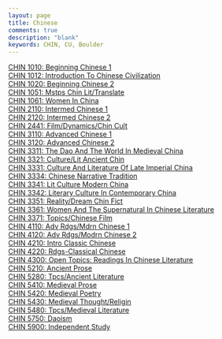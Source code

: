 ```yaml
---
layout: page
title: Chinese
comments: true
description: "blank"
keywords: CHIN, CU, Boulder
---
```

<body>
<div><a href="../../courses/CHIN-1010">CHIN 1010: Beginning Chinese 1</a></div>
<div><a href="../../courses/CHIN-1012">CHIN 1012: Introduction To Chinese Civilization</a></div>
<div><a href="../../courses/CHIN-1020">CHIN 1020: Beginning Chinese 2</a></div>
<div><a href="../../courses/CHIN-1051">CHIN 1051: Mstps Chin Lit/Translate</a></div>
<div><a href="../../courses/CHIN-1061">CHIN 1061: Women In China</a></div>
<div><a href="../../courses/CHIN-2110">CHIN 2110: Intermed Chinese 1</a></div>
<div><a href="../../courses/CHIN-2120">CHIN 2120: Intermed Chinese 2</a></div>
<div><a href="../../courses/CHIN-2441">CHIN 2441: Film/Dynamics/Chin Cult</a></div>
<div><a href="../../courses/CHIN-3110">CHIN 3110: Advanced Chinese 1</a></div>
<div><a href="../../courses/CHIN-3120">CHIN 3120: Advanced Chinese 2</a></div>
<div><a href="../../courses/CHIN-3311">CHIN 3311: The Dao And The World In Medieval China</a></div>
<div><a href="../../courses/CHIN-3321">CHIN 3321: Culture/Lit Ancient Chin</a></div>
<div><a href="../../courses/CHIN-3331">CHIN 3331: Culture And Literature Of Late Imperial China</a></div>
<div><a href="../../courses/CHIN-3334">CHIN 3334: Chinese Narrative Tradition</a></div>
<div><a href="../../courses/CHIN-3341">CHIN 3341: Lit Culture Modern China</a></div>
<div><a href="../../courses/CHIN-3342">CHIN 3342: Literary Culture In Contemporary China</a></div>
<div><a href="../../courses/CHIN-3351">CHIN 3351: Reality/Dream Chin Fict</a></div>
<div><a href="../../courses/CHIN-3361">CHIN 3361: Women And The Supernatural In Chinese Literature</a></div>
<div><a href="../../courses/CHIN-3371">CHIN 3371: Topics/Chinese Film</a></div>
<div><a href="../../courses/CHIN-4110">CHIN 4110: Adv Rdgs/Mdrn Chinese 1</a></div>
<div><a href="../../courses/CHIN-4120">CHIN 4120: Adv Rdgs/Modrn Chinese 2</a></div>
<div><a href="../../courses/CHIN-4210">CHIN 4210: Intro Classic Chinese</a></div>
<div><a href="../../courses/CHIN-4220">CHIN 4220: Rdgs-Classical Chinese</a></div>
<div><a href="../../courses/CHIN-4300">CHIN 4300: Open Topics: Readings In Chinese Literature</a></div>
<div><a href="../../courses/CHIN-5210">CHIN 5210: Ancient Prose</a></div>
<div><a href="../../courses/CHIN-5280">CHIN 5280: Tpcs/Ancient Literature</a></div>
<div><a href="../../courses/CHIN-5410">CHIN 5410: Medieval Prose</a></div>
<div><a href="../../courses/CHIN-5420">CHIN 5420: Medieval Poetry</a></div>
<div><a href="../../courses/CHIN-5430">CHIN 5430: Medieval Thought/Religin</a></div>
<div><a href="../../courses/CHIN-5480">CHIN 5480: Tpcs/Medieval Literature</a></div>
<div><a href="../../courses/CHIN-5750">CHIN 5750: Daoism</a></div>
<div><a href="../../courses/CHIN-5900">CHIN 5900: Independent Study</a></div>
</body>